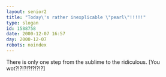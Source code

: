 ```yaml
---
layout: senior2
title: "Today\'s rather inexplicable \"pearl\"!!!!!"
type: slogan
id: 1588758
date: 2000-12-07 16:57
day: 2000-12-07
robots: noindex
---
```

There is only one step from the sublime to the ridiculous. [You wot?!?!?!?!?!?!?]
